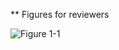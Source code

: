 ** Figures for reviewers 

![Figure 1-1](https://github.com/macarima/KOREF_PromethION_paper/tree/master/Supplementary_figures/images/Figure1.png)